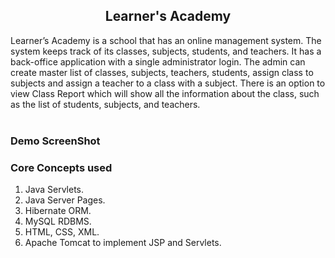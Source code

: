 <div>
<h2 align="center">Learner's Academy</h2>
Learner’s Academy is a school that has an online management system. The system keeps track of its classes, subjects, students, and teachers. It has a back-office application with a single administrator login. The admin can create master list of classes, subjects, teachers, students, assign class to subjects and assign a teacher to a class with a subject. There is an option to view Class Report which will show all the information about the class, such as the list of students, subjects, and teachers.
</div>
<br>

### Demo ScreenShot


### Core Concepts used
1. Java Servlets.
2. Java Server Pages.
3. Hibernate ORM.
4. MySQL RDBMS.
5. HTML, CSS, XML.
6. Apache Tomcat to implement JSP and Servlets.
